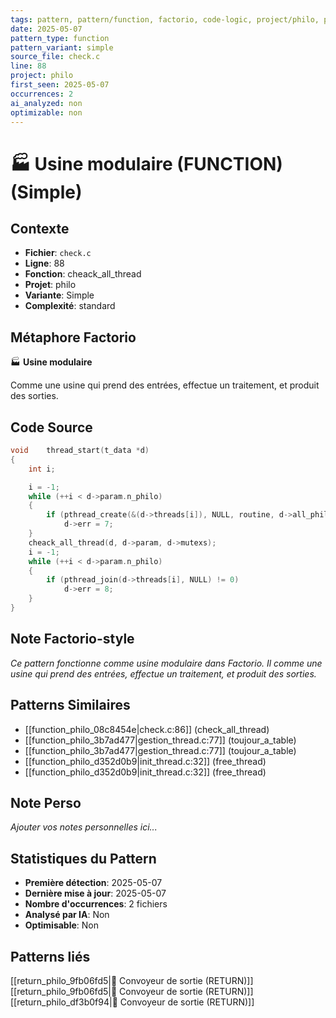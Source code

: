 ```yaml
---
tags: pattern, pattern/function, factorio, code-logic, project/philo, pattern/variant/simple
date: 2025-05-07
pattern_type: function
pattern_variant: simple
source_file: check.c
line: 88
project: philo
first_seen: 2025-05-07
occurrences: 2
ai_analyzed: non
optimizable: non
---
```


# 🏭 Usine modulaire (FUNCTION) (Simple)

## Contexte
- **Fichier**: `check.c`
- **Ligne**: 88
- **Fonction**: cheack_all_thread
- **Projet**: philo
- **Variante**: Simple
- **Complexité**: standard

## Métaphore Factorio
🏭 **Usine modulaire**

Comme une usine qui prend des entrées, effectue un traitement, et produit des sorties.

## Code Source
```c
void	thread_start(t_data *d)
{
	int	i;

	i = -1;
	while (++i < d->param.n_philo)
	{
		if (pthread_create(&(d->threads[i]), NULL, routine, d->all_philo[i]))
			d->err = 7;
	}
	cheack_all_thread(d, d->param, d->mutexs);
	i = -1;
	while (++i < d->param.n_philo)
	{
		if (pthread_join(d->threads[i], NULL) != 0)
			d->err = 8;
	}
}
```

## Note Factorio-style
*Ce pattern fonctionne comme usine modulaire dans Factorio. Il comme une usine qui prend des entrées, effectue un traitement, et produit des sorties.*

## Patterns Similaires
- [[function_philo_08c8454e|check.c:86]] (check_all_thread)
- [[function_philo_3b7ad477|gestion_thread.c:77]] (toujour_a_table)
- [[function_philo_3b7ad477|gestion_thread.c:77]] (toujour_a_table)
- [[function_philo_d352d0b9|init_thread.c:32]] (free_thread)
- [[function_philo_d352d0b9|init_thread.c:32]] (free_thread)

## Note Perso
*Ajouter vos notes personnelles ici...*

## Statistiques du Pattern
- **Première détection**: 2025-05-07
- **Dernière mise à jour**: 2025-05-07
- **Nombre d'occurrences**: 2 fichiers
- **Analysé par IA**: Non
- **Optimisable**: Non

## Patterns liés
[[return_philo_9fb06fd5|🚚 Convoyeur de sortie (RETURN)]]
[[return_philo_9fb06fd5|🚚 Convoyeur de sortie (RETURN)]]
[[return_philo_df3b0f94|🚚 Convoyeur de sortie (RETURN)]]
